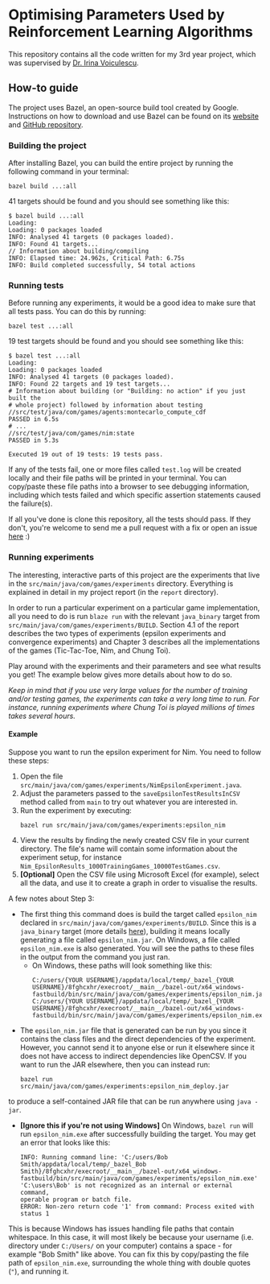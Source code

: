 # Optimising Parameters Used by Reinforcement Learning Algorithms

This repository contains all the code written for my 3rd year project, which was supervised by [Dr. Irina Voiculescu](https://www.cs.ox.ac.uk/irina.voiculescu/).

## How-to guide

The project uses Bazel, an open-source build tool created by Google. Instructions on how to download and use Bazel can be found on its [website](https://bazel.build/) and [GitHub repository](https://github.com/bazelbuild/bazel).

### Building the project

After installing Bazel, you can build the entire project by running the following command in your terminal:
```
bazel build ...:all
```

41 targets should be found and you should see something like this:
```
$ bazel build ...:all
Loading:
Loading: 0 packages loaded
INFO: Analysed 41 targets (0 packages loaded).
INFO: Found 41 targets...
// Information about building/compiling
INFO: Elapsed time: 24.962s, Critical Path: 6.75s
INFO: Build completed successfully, 54 total actions
```

### Running tests

Before running any experiments, it would be a good idea to make sure that all tests pass. You can do this by running:
```
bazel test ...:all
```

19 test targets should be found and you should see something like this:
```
$ bazel test ...:all
Loading:
Loading: 0 packages loaded
INFO: Analysed 41 targets (0 packages loaded).
INFO: Found 22 targets and 19 test targets...
# Information about building (or "Building: no action" if you just built the
# whole project) followed by information about testing
//src/test/java/com/games/agents:montecarlo_compute_cdf                  PASSED in 6.5s
# ...
//src/test/java/com/games/nim:state                                      PASSED in 5.3s

Executed 19 out of 19 tests: 19 tests pass.
```

If any of the tests fail, one or more files called `test.log` will be created locally and their file paths will be printed in your terminal. You can copy/paste these file paths into a browser to see debugging information, including which tests failed and which specific assertion statements caused the failure(s).

If all you've done is clone this repository, all the tests should pass. If they don't, you're welcome to send me a pull request with a fix or open an issue [here](https://github.com/cvlasov/rl-games/issues) :)

### Running experiments

The interesting, interactive parts of this project are the experiments that live in the `src/main/java/com/games/experiments` directory. Everything is explained in detail in my project report (in the `report` directory).

In order to run a particular experiment on a particular game implementation, all you need to do is run `blaze run` with the relevant `java_binary` target from `src/main/java/com/games/experiments/BUILD`. Section 4.1 of the report describes the two types of experiments (epsilon experiments and convergence experiments) and Chapter 3 describes all the implementations of the games (Tic-Tac-Toe, Nim, and Chung Toi).

Play around with the experiments and their parameters and see what results you get! The example below gives more details about how to do so.

*Keep in mind that if you use very large values for the number of training and/or testing games, the experiments can take a very long time to run. For instance, running experiments where Chung Toi is played millions of times takes several hours.*

#### Example

Suppose you want to run the epsilon experiment for Nim. You need to follow these steps:
1. Open the file `src/main/java/com/games/experiments/NimEpsilonExperiment.java`.
2. Adjust the parameters passed to the `saveEpsilonTestResultsInCSV` method called from `main` to try out whatever you are interested in.
3. Run the experiment by executing:
    ```
    bazel run src/main/java/com/games/experiments:epsilon_nim
    ```
4. View the results by finding the newly created CSV file in your current directory. The file's name will contain some information about the experiment setup, for instance `Nim_EpsilonResults_1000TrainingGames_10000TestGames.csv`.
5. **[Optional]** Open the CSV file using Microsoft Excel (for example), select all the data, and use it to create a graph in order to visualise the results.

A few notes about Step 3:    
   - The first thing this command does is build the target called `epsilon_nim` declared in `src/main/java/com/games/experiments/BUILD`. Since this is a `java_binary` target (more details [here](https://docs.bazel.build/versions/master/be/java.html#java_binary)), building it means locally generating a file called `epsilon_nim.jar`. On Windows, a file called `epsilon_nim.exe` is also generated. You will see the paths to these files in the output from the command you just ran.
      - On Windows, these paths will look something like this:
          ```
          C:/users/{YOUR USERNAME}/appdata/local/temp/_bazel_{YOUR USERNAME}/8fghcxhr/execroot/__main__/bazel-out/x64_windows-fastbuild/bin/src/main/java/com/games/experiments/epsilon_nim.jar
          C:/users/{YOUR USERNAME}/appdata/local/temp/_bazel_{YOUR USERNAME}/8fghcxhr/execroot/__main__/bazel-out/x64_windows-fastbuild/bin/src/main/java/com/games/experiments/epsilon_nim.exe
          ```
   - The `epsilon_nim.jar` file that is generated can be run by you since it contains the class files and the direct dependencies of the experiment. However, you cannot send it to anyone else or run it elsewhere since it does not have access to indirect dependencies like OpenCSV. If you want to run the JAR elsewhere, then you can instead run:
      ```
      bazel run src/main/java/com/games/experiments:epsilon_nim_deploy.jar
      ```
   to produce a self-contained JAR file that can be run anywhere using `java -jar`.
   - **[Ignore this if you're not using Windows]** On Windows, `bazel run` will run `epsilon_nim.exe` after successfully building the target. You may get an error that looks like this:
       ```
       INFO: Running command line: 'C:/users/Bob Smith/appdata/local/temp/_bazel_Bob Smith}/8fghcxhr/execroot/__main__/bazel-out/x64_windows-fastbuild/bin/src/main/java/com/games/experiments/epsilon_nim.exe'
       'C:\users\Bob' is not recognized as an internal or external command,
       operable program or batch file.
       ERROR: Non-zero return code '1' from command: Process exited with status 1
       ```
   This is because Windows has issues handling file paths that contain whitespace. In this case, it will most likely be because your username (i.e. directory under `C:/Users/` on your computer) contains a space - for example "Bob Smith" like above. You can fix this by copy/pasting the file path of `epsilon_nim.exe`, surrounding the whole thing with double quotes (`"`), and running it.
